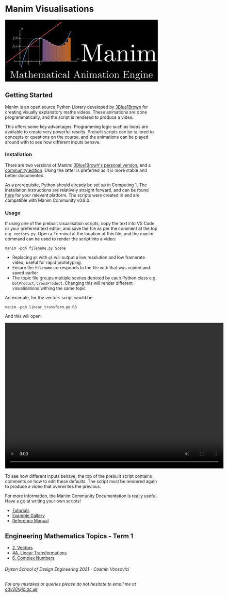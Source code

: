 # Manim Visualisations

![Logo](gettingStarted\media\logo.png)
## Getting Started

Manim is an open source Python Library developed by [3Blue1Brown](https://www.youtube.com/c/3blue1brown) for creating visually explanatory maths videos. These animations are done programmatically, and the script is rendered to produce a video. 

This offers some key advantages. Programming logic such as loops are available to create very powerful results. Prebuilt scripts can be tailored to concepts or questions on the course, and the animations can be played around with to see how different inputs behave.

### Installation
There are two versions of Manim: [3Blue1Brown's personal version](https://github.com/3b1b/manim), and a [community edition](https://github.com/ManimCommunity/manim). Using the latter is preferred as it is more stable and better documented. 

As a prerequisite, Python should already be set up in Computing 1. The installation instructions are relatively straight forward, and can be found [here](https://docs.manim.community/en/stable/installation.html) for your relevant platform. The scripts were created in and are compatible with Manim Community v0.8.0.

### Usage
If using one of the prebuilt visualisation scripts, copy the text into VS Code or your preferred text editor, and save the file as per the comment at the top e.g. `vectors.py`. Open a Terminal at the location of this file, and the manim command can be used to render the script into a video:

```
manim -pqh filename.py Scene
```

* Replacing `qh` with `ql` will output a low resolution and low framerate video, useful for rapid prototyping.
* Ensure the `filename` corresponds to the file with that was copied and saved earlier
* The topic file groups multiple scenes denoted by each Python class e.g. `DotProduct`, `CrossProduct`. Changing this will render different visualisations withing the same topic

An example, for the vectors script would be:
```
manim -pqh linear_transform.py R3
```

And this will open:
<div style="margin-left: auto;">
  <video width="720" height="480" controls>
    <source src="gettingStarted\media\R3.mp4" type="video/mp4">
  </video>
</div>

To see how different inputs behave, the top of the prebuilt script contains comments on how to edit these defaults. The script must be rendered again to produce a video that overwrites the previous.

For more information, the Manim Community Documentation is really useful. Have a go at writing your own scripts! 
* [Tutorials](https://docs.manim.community/en/stable/tutorials.html) 
* [Example Gallery](https://docs.manim.community/en/stable/examples.html)
* [Reference Manual](https://docs.manim.community/en/stable/reference.html)

## Engineering Mathematics Topics - Term 1
- [2. Vectors](./Topics_term1/2_Vectors.md)
- [4A. Linear Transformations](./Topics_term1/4A_Linear_Trans.md)
- [6. Complex Numbers](./Topics_term1/6_Complex_num.md)


###### Dyson School of Design Engineering 2021 - Cosmin Vonsovici
###### For any mistakes or queries please do not hesitate to email me at cav20@ic.ac.uk
